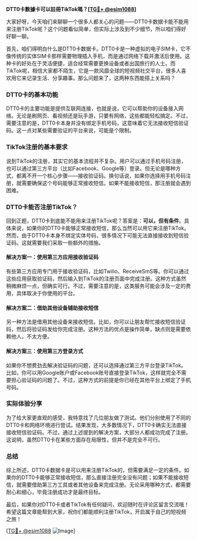 **DTT0卡數據卡可以註冊TikTok嗎？[[TG💪+ @esim1088](https://t.me/s/esim1088)]**

大家好呀，今天咱们来聊聊一个很多人都关心的问题——DTT0卡数据卡能不能用来注册TikTok呢？这个问题看似简单，但实际上涉及到不少细节，所以咱们得好好聊一聊。

首先，咱们得明白什么是DTT0卡数据卡。DTT0卡是一种虚拟的电子SIM卡，它不像传统的实体SIM卡那样需要物理插入手机，而是通过网络下载并激活后使用。这种卡的好处在于灵活便捷，适合经常需要更换设备或者出国旅行的人士。而TikTok呢，相信大家都不陌生，它是一款风靡全球的短视频社交平台，很多人喜欢用它来记录生活、分享趣事。那么问题来了，这两种东西能搭上关系吗？

### DTT0卡的基本功能

DTT0卡的主要功能是提供互联网连接，也就是说，它可以帮助你的设备接入网络。无论是刷网页、看视频还是玩手游，只要有网络，这些都能轻松搞定。不过，需要注意的是，DTT0卡本身并没有绑定手机号码，这意味着它无法接收短信验证码。这一点对某些需要验证的平台来说，可能是个限制。

### TikTok注册的基本要求

说到TikTok的注册，其实它的基本流程并不复杂。用户可以通过手机号码注册，也可以通过第三方平台（比如Facebook、Google等）登录。但无论是哪种方式，都离不开一个核心步骤——接收验证码。换句话说，如果你选择用手机号码注册，就需要确保这个号码能够正常接收短信。如果不能接收短信，那注册就会遇到困难。

### DTT0卡能否注册TikTok？

回到正题，DTT0卡到底能不能用来注册TikTok呢？答案是：**可以，但有条件**。具体来说，如果你的DTT0卡能够正常接收短信，那么当然可以用它来注册TikTok。然而，由于DTT0卡本身不绑定实体号码，很多情况下可能无法直接接收到短信验证码。这就需要我们采取一些额外的措施。

#### 解决方案一：使用第三方应用接收验证码

有些第三方应用专门用于接收验证码，比如Twilio、ReceiveSmS等。你可以通过这些应用获取验证码，然后输入到TikTok的注册页面中完成注册。这种方式虽然稍微麻烦一点，但确实可行。不过，需要注意的是，这类服务可能会涉及一定的费用，具体取决于你使用的平台。

#### 解决方案二：借助其他设备辅助接收短信

另一种方法是借用其他设备来接收短信。比如，你可以让朋友帮忙接收短信验证码，然后将验证码发给你完成注册。这种方法的优点是操作简单，缺点则是需要依赖他人，不太方便。

#### 解决方案三：使用第三方登录方式

如果你不想费劲去解决验证码的问题，还可以选择通过第三方平台登录TikTok。比如，你可以用Google账户或Facebook账号直接登录TikTok，这样就完全不需要担心验证码的问题了。不过，这种方式的前提是你已经在其他平台上绑定了手机号码。

### 实际体验分享

为了给大家更直观的感受，我特意找了几位朋友做了测试。他们分别使用了不同的DTT0卡和网络环境进行尝试。结果发现，大多数情况下，DTT0卡确实无法直接接收短信验证码。不过，通过上述提到的解决方案，大部分人都成功完成了注册。这说明，虽然DTT0卡在某些方面存在局限性，但并不是完全不可行。

### 总结

综上所述，DTT0卡数据卡是可以用来注册TikTok的，但需要满足一定的条件。如果你的DTT0卡能够正常接收短信，那么直接注册完全没有问题；如果不能接收短信，就需要借助第三方工具或者其他设备来完成注册。无论采用哪种方式，都需要耐心和细心，毕竟注册成功才是最终目标。

最后，如果你对DTT0卡或者TikTok有任何疑问，欢迎随时在评论区留言交流哦！希望这篇文章能帮到大家，祝你们都能顺利注册TikTok，开启属于自己的短视频之旅！

[[TG💪+ @esim1088](https://t.me/s/esim1088) ![Image](https://i.postimg.cc/4NQfJmqS/Snipaste-2025-05-13-00-14-12.png)]